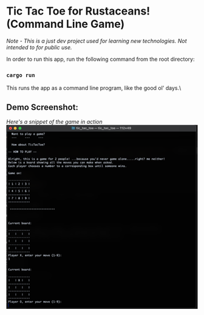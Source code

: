 # Tic Tac Toe for Rustaceans! (Command Line Game)
_Note - This is a just dev project used for learning new technologies. 
        Not intended to for public use._

In order to run this app, run the following command from the root directory:

### `cargo run`

This runs the app as a command line program, like the good ol' days.\

## Demo Screenshot:
_Here's a snippet of the game in action_ 
![Preview image](./src/demo.png)